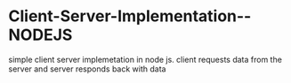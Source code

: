 # Client-Server-Implementation--NODEJS
simple client server implemetation in node js. client requests data from the server and server responds back with data
